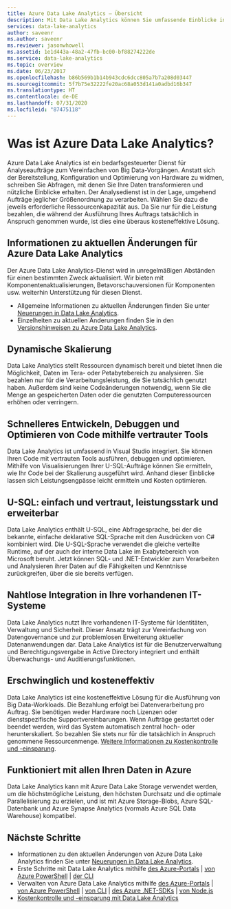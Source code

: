 ```yaml
---
title: Azure Data Lake Analytics – Übersicht
description: Mit Data Lake Analytics können Sie umfassende Einblicke in Ihre Clouddaten gewinnen und so Ihr Unternehmen voranbringen.
services: data-lake-analytics
author: saveenr
ms.author: saveenr
ms.reviewer: jasonwhowell
ms.assetid: 1e1d443a-48a2-47fb-bc00-bf88274222de
ms.service: data-lake-analytics
ms.topic: overview
ms.date: 06/23/2017
ms.openlocfilehash: b86b569b1b14b943cdc6dcc805a7b7a208d03447
ms.sourcegitcommit: 5f7b75e32222fe20ac68a053d141a0adbd16b347
ms.translationtype: HT
ms.contentlocale: de-DE
ms.lasthandoff: 07/31/2020
ms.locfileid: "87475118"
---
```

# <a name="what-is-azure-data-lake-analytics"></a>Was ist Azure Data Lake Analytics?

Azure Data Lake Analytics ist ein bedarfsgesteuerter Dienst für Analyseaufträge zum Vereinfachen von Big Data-Vorgängen. Anstatt sich der Bereitstellung, Konfiguration und Optimierung von Hardware zu widmen, schreiben Sie Abfragen, mit denen Sie Ihre Daten transformieren und nützliche Einblicke erhalten. Der Analysedienst ist in der Lage, umgehend Aufträge jeglicher Größenordnung zu verarbeiten. Wählen Sie dazu die jeweils erforderliche Ressourcenkapazität aus. Da Sie nur für die Leistung bezahlen, die während der Ausführung Ihres Auftrags tatsächlich in Anspruch genommen wurde, ist dies eine überaus kosteneffektive Lösung. 

## <a name="azure-data-lake-analytics-recent-update-information"></a>Informationen zu aktuellen Änderungen für Azure Data Lake Analytics

Der Azure Data Lake Analytics-Dienst wird in unregelmäßigen Abständen für einen bestimmten Zweck aktualisiert. Wir bieten mit Komponentenaktualisierungen, Betavorschauversionen für Komponenten usw. weiterhin Unterstützung für diesen Dienst. 

- Allgemeine Informationen zu aktuellen Änderungen finden Sie unter [Neuerungen in Data Lake Analytics](data-lake-analytics-whats-new.md).
- Einzelheiten zu aktuellen Änderungen finden Sie in den [Versionshinweisen zu Azure Data Lake Analytics](https://github.com/Azure/AzureDataLake/tree/master/docs/Release_Notes).

## <a name="dynamic-scaling"></a>Dynamische Skalierung
  
Data Lake Analytics stellt Ressourcen dynamisch bereit und bietet Ihnen die Möglichkeit, Daten im Tera- oder Petabytebereich zu analysieren. Sie bezahlen nur für die Verarbeitungsleistung, die Sie tatsächlich genutzt haben. Außerdem sind keine Codeänderungen notwendig, wenn Sie die Menge an gespeicherten Daten oder die genutzten Computeressourcen erhöhen oder verringern. 

## <a name="develop-faster-debug-and-optimize-smarter-using-familiar-tools"></a>Schnelleres Entwickeln, Debuggen und Optimieren von Code mithilfe vertrauter Tools
  
Data Lake Analytics ist umfassend in Visual Studio integriert. Sie können Ihren Code mit vertrauten Tools ausführen, debuggen und optimieren. Mithilfe von Visualisierungen Ihrer U-SQL-Aufträge können Sie ermitteln, wie Ihr Code bei der Skalierung ausgeführt wird. Anhand dieser Einblicke lassen sich Leistungsengpässe leicht ermitteln und Kosten optimieren.

## <a name="u-sql-simple-and-familiar-powerful-and-extensible"></a>U-SQL: einfach und vertraut, leistungsstark und erweiterbar
  
Data Lake Analytics enthält U-SQL, eine Abfragesprache, bei der die bekannte, einfache deklarative SQL-Sprache mit den Ausdrücken von C# kombiniert wird. Die U-SQL-Sprache verwendet die gleiche verteilte Runtime, auf der auch der interne Data Lake im Exabytebereich von Microsoft beruht. Jetzt können SQL- und .NET-Entwickler zum Verarbeiten und Analysieren ihrer Daten auf die Fähigkeiten und Kenntnisse zurückgreifen, über die sie bereits verfügen.

## <a name="integrates-seamlessly-with-your-it-investments"></a>Nahtlose Integration in Ihre vorhandenen IT-Systeme
  
Data Lake Analytics nutzt Ihre vorhandenen IT-Systeme für Identitäten, Verwaltung und Sicherheit. Dieser Ansatz trägt zur Vereinfachung von Datengovernance und zur problemlosen Erweiterung aktueller Datenanwendungen dar. Data Lake Analytics ist für die Benutzerverwaltung und Berechtigungsvergabe in Active Directory integriert und enthält Überwachungs- und Auditierungsfunktionen.

## <a name="affordable-and-cost-effective"></a>Erschwinglich und kosteneffektiv

Data Lake Analytics ist eine kosteneffektive Lösung für die Ausführung von Big Data-Workloads. Die Bezahlung erfolgt bei Datenverarbeitung pro Auftrag. Sie benötigen weder Hardware noch Lizenzen oder dienstspezifische Supportvereinbarungen. Wenn Aufträge gestartet oder beendet werden, wird das System automatisch zentral hoch- oder herunterskaliert. So bezahlen Sie stets nur für die tatsächlich in Anspruch genommene Ressourcenmenge. [Weitere Informationen zu Kostenkontrolle und -einsparung](https://aka.ms/adlasavemoney).

## <a name="works-with-all-your-azure-data"></a>Funktioniert mit allen Ihren Daten in Azure
  
Data Lake Analytics kann mit Azure Data Lake Storage verwendet werden, um die höchstmögliche Leistung, den höchsten Durchsatz und die optimale Parallelisierung zu erzielen, und ist mit Azure Storage-Blobs, Azure SQL-Datenbank und Azure Synapse Analytics (vormals Azure SQL Data Warehouse) kompatibel.


## <a name="next-steps"></a>Nächste Schritte

* Informationen zu den aktuellen Änderungen von Azure Data Lake Analytics finden Sie unter [Neuerungen in Data Lake Analytics](data-lake-analytics-whats-new.md).
* Erste Schritte mit Data Lake Analytics mithilfe [des Azure-Portals](data-lake-analytics-get-started-portal.md) | [von Azure PowerShell](data-lake-analytics-get-started-powershell.md) | [der CLI](data-lake-analytics-get-started-cli.md)
* Verwalten von Azure Data Lake Analytics mithilfe [des Azure-Portals](data-lake-analytics-manage-use-portal.md) | [von Azure PowerShell](data-lake-analytics-manage-use-powershell.md) | [von CLI](data-lake-analytics-manage-use-cli.md) | [des Azure .NET-SDKs](data-lake-analytics-manage-use-dotnet-sdk.md) | [von Node.js](data-lake-analytics-manage-use-nodejs.md)
* [Kostenkontrolle und -einsparung mit Data Lake Analytics](https://1drv.ms/f/s!AvdZLquGMt47h213Hg3rhl-Tym1c)
